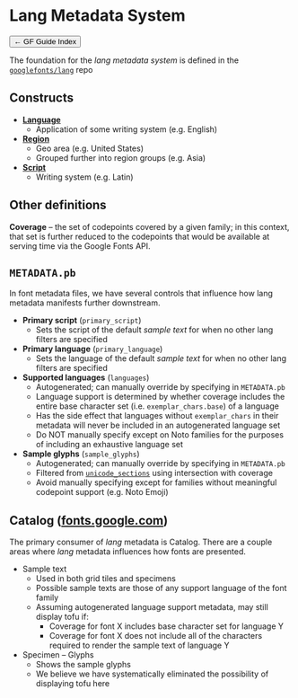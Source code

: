 # Lang Metadata System

<a href="./index"><button class="button button-i">&larr; GF Guide Index</button></a>

The foundation for the *lang metadata system* is defined in the [`googlefonts/lang`](https://github.com/googlefonts/lang) repo

## Constructs

- [**Language**](https://github.com/googlefonts/lang/tree/main/Lib/gflanguages/data/languages)
  - Application of some writing system (e.g. English)
- [**Region**](https://github.com/googlefonts/lang/tree/main/Lib/gflanguages/data/regions)
  - Geo area (e.g. United States)
  - Grouped further into region groups (e.g. Asia)
- [**Script**](https://github.com/googlefonts/lang/tree/main/Lib/gflanguages/data/scripts)
  - Writing system (e.g. Latin)

## Other definitions

**Coverage** – the set of codepoints covered by a given family; in this context, that set is further reduced to the codepoints that would be available at serving time via the Google Fonts API.

## `METADATA.pb`

In font metadata files, we have several controls that influence how lang metadata manifests further downstream.

- **Primary script** (`primary_script`)
  - Sets the script of the default *sample text* for when no other lang filters are specified
- **Primary language** (`primary_language`)
  - Sets the language of the default *sample text* for when no other lang filters are specified
- **Supported languages** (`languages`)
  - Autogenerated; can manually override by specifying in `METADATA.pb`
  - Language support is determined by whether coverage includes the entire base character set (i.e. `exemplar_chars.base`) of a language
  - Has the side effect that languages without `exemplar_chars` in their metadata will never be included in an autogenerated language set
  - Do NOT manually specify except on Noto families for the purposes of including an exhaustive language set
- **Sample glyphs** (`sample_glyphs`)
  - Autogenerated; can manually override by specifying in `METADATA.pb`
  - Filtered from [`unicode_sections`](<url>) using intersection with coverage
  - Avoid manually specifying except for families without meaningful codepoint support (e.g. Noto Emoji)

## Catalog ([fonts.google.com](https://fonts.google.com))

The primary consumer of *lang* metadata is Catalog. There are a couple areas where *lang* metadata influences how fonts are presented.

- Sample text
  - Used in both grid tiles and specimens
  - Possible sample texts are those of any support language of the font family
  - Assuming autogenerated language support metadata, may still display tofu if:
    - Coverage for font X includes base character set for language Y
    - Coverage for font X does not include all of the characters required to render the sample text of language Y
- Specimen – Glyphs
  - Shows the sample glyphs
  - We believe we have systematically eliminated the possibility of displaying tofu here
